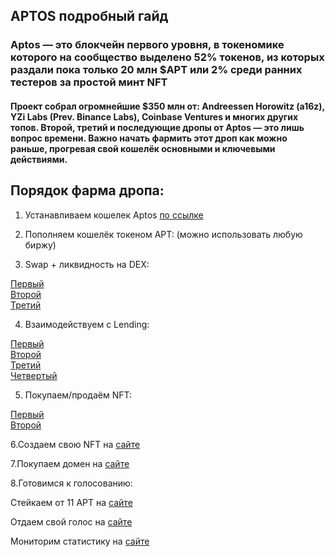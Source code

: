 ## APTOS подробный гайд

### Aptos — это блокчейн первого уровня, в токеномике которого на сообщество выделено 52% токенов, из которых раздали пока только 20 млн $APT или 2% среди ранних тестеров за простой минт NFT

#### Проект собрал огромнейшие $350 млн от: Andreessen Horowitz (a16z), YZi Labs (Prev. Binance Labs), Coinbase Ventures и многих других топов. Второй, третий и последующие дропы от Aptos — это лишь вопрос времени. Важно начать фармить этот дроп как можно раньше, прогревая свой кошелёк основными и ключевыми действиями.

## Порядок фарма дропа:

1. Устанавливаем кошелек Aptos [по ссылке](https://chromewebstore.google.com/detail/petra-aptos-wallet/ejjladinnckdgjemekebdpeokbikhfci?hl=ru&utm_source=ext_sidebar) 
   
2. Пополняем кошелёк токеном APT: (можно использовать любую биржу)

3. Swap + ликвидность на DEX:

[Первый](https://airdrop.liquidswap.com/)<br> 
[Второй](https://app.cellana.finance/)<br>
[Третий](https://app.thala.fi/swap)<br>

4. Взаимодействуем с Lending:

[Первый](https://app.superposition.finance/)<br> 
[Второй](https://app.meso.finance/)<br>
[Третий](https://app.aptin.io/)<br>
[Четвертый](https://www.echo-protocol.xyz/)<br>

5. Покупаем/продаём NFT:

[Первый](https://wapal.io/)<br> 
[Второй](https://rarible.com/)<br> 

6.Создаем свою NFT на [сайте](https://www.tradeport.xyz/)

7.Покупаем домен на [сайте](https://www.aptosnames.com/)

8.Готовимся к голосованию:

Стейкаем от 11 APT на [сайте](https://explorer.aptoslabs.com/validator/0x483cbabd86632a7d58ea6d871836b4b544a05b769b334528d78176fd60c923a6?network=mainnet)

Отдаем свой голос на [сайте](https://govscan.live/aptos/proposals)

Мониторим статистику на [сайте](https://wenser.vercel.app/check/aptos)

